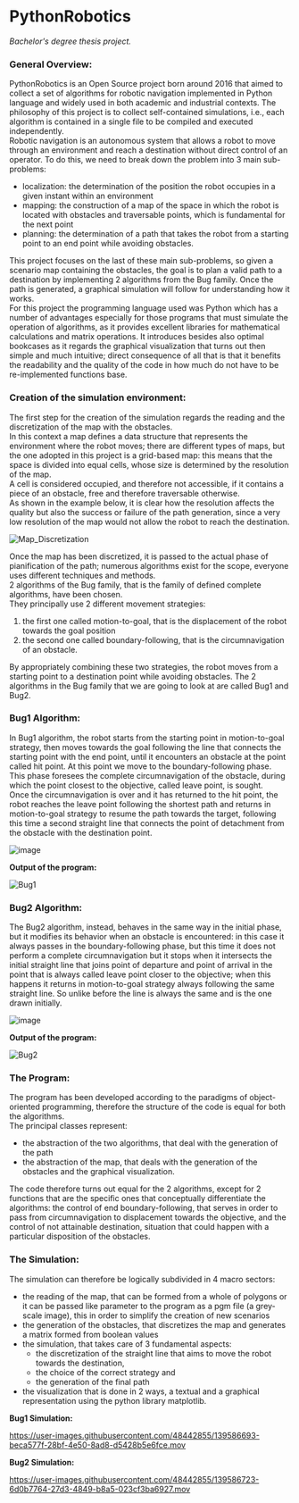 # PythonRobotics
*Bachelor's degree thesis project.*

### General Overview:

PythonRobotics is an Open Source project born around 2016 that aimed to collect a set of algorithms for robotic navigation implemented in Python language and widely used in both academic and industrial contexts. The philosophy of this project is to collect self-contained simulations, i.e., each algorithm is contained in a single file to be compiled and executed independently.  
Robotic navigation is an autonomous system that allows a robot to move through an environment and reach a destination without direct control of an operator. To do this, we need to break down the problem into 3 main sub-problems:
- localization: the determination of the position the robot occupies in a given instant within an environment
- mapping: the construction of a map of the space in which the robot is located with obstacles and traversable points, which is fundamental for the next point
- planning: the determination of a path that takes the robot from a starting point to an end point while avoiding obstacles.

This project focuses on the last of these main sub-problems, so given a scenario map containing the obstacles, the goal is to plan a valid path to a destination by implementing 2 algorithms from the Bug family. Once the path is generated, a graphical simulation will follow for understanding how it works.  
For this project the programming language used was Python which has a number of advantages especially for those programs that must simulate the operation of algorithms, as it provides excellent libraries for mathematical calculations and matrix operations. It introduces besides also optimal bookcases as it regards the graphical visualization that turns out then simple and much intuitive; direct consequence of all that is that it benefits the readability and the quality of the code in how much do not have to be re-implemented functions base.

### Creation of the simulation environment:

The first step for the creation of the simulation regards the reading and the discretization of the map with the obstacles.  
In this context a map defines a data structure that represents the environment where the robot moves; there are different types of maps, but the one adopted in this project is a grid-based map: this means that the space is divided into equal cells, whose size is determined by the resolution of the map.  
A cell is considered occupied, and therefore not accessible, if it contains a piece of an obstacle, free and therefore traversable otherwise.  
As shown in the example below, it is clear how the resolution affects the quality but also the success or failure of the path generation, since a very low resolution of the map would not allow the robot to reach the destination.

![Map_Discretization](https://user-images.githubusercontent.com/48442855/139585171-35b3a548-bf2a-4763-9c06-5980053f239b.png)

Once the map has been discretized, it is passed to the actual phase of pianification of the path; numerous algorithms exist for the scope, everyone uses different techniques and methods.  
2 algorithms of the Bug family, that is the family of defined complete algorithms, have been chosen.  
They principally use 2 different movement strategies: 
1. the first one called motion-to-goal, that is the displacement of the robot towards the goal position
2. the second one called boundary-following, that is the circumnavigation of an obstacle. 

By appropriately combining these two strategies, the robot moves from a starting point to a destination point while avoiding obstacles. The 2 algorithms in the Bug family that we are going to look at are called Bug1 and Bug2.

### Bug1 Algorithm:

In Bug1 algorithm, the robot starts from the starting point in motion-to-goal strategy, then moves towards the goal following the line that connects the starting point with the end point, until it encounters an obstacle at the point called hit point. At this point we move to the boundary-following phase.  
This phase foresees the complete circumnavigation of the obstacle, during which the point closest to the objective, called leave point, is sought.  
Once the circumnavigation is over and it has returned to the hit point, the robot reaches the leave point following the shortest path and returns in motion-to-goal strategy to resume the path towards the target, following this time a second straight line that connects the point of detachment from the obstacle with the destination point.

![image](https://user-images.githubusercontent.com/48442855/139586200-9c418ef6-e685-4b0c-824a-2b0bd40ae077.png)

**Output of the program:**

![Bug1](https://user-images.githubusercontent.com/48442855/139586867-e7fc710f-38c0-4808-8f31-be47a0c6c36d.png)

### Bug2 Algorithm:

The Bug2 algorithm, instead, behaves in the same way in the initial phase, but it modifies its behavior when an obstacle is encountered: in this case it always passes in the boundary-following phase, but this time it does not perform a complete circumnavigation but it stops when it intersects the initial straight line that joins point of departure and point of arrival in the point that is always called leave point closer to the objective; when this happens it returns in motion-to-goal strategy always following the same straight line. So unlike before the line is always the same and is the one drawn initially.

![image](https://user-images.githubusercontent.com/48442855/139586522-b2d361bc-deb1-4042-8618-73fdabb4e0e8.png)

**Output of the program:**

![Bug2](https://user-images.githubusercontent.com/48442855/139586874-3aa1fad9-37da-47e6-b9fd-50d0f2530aac.png)

### The Program:

The program has been developed according to the paradigms of object-oriented programming, therefore the structure of the code is equal for both the algorithms.  
The principal classes represent: 
- the abstraction of the two algorithms, that deal with the generation of the path
- the abstraction of the map, that deals with the generation of the obstacles and the graphical visualization.

The code therefore turns out equal for the 2 algorithms, except for 2 functions that are the specific ones that conceptually differentiate the algorithms: the control of end boundary-following, that serves in order to pass from circumnavigation to displacement towards the objective, and the control of not attainable destination, situation that could happen with a particular disposition of the obstacles.

### The Simulation:

The simulation can therefore be logically subdivided in 4 macro sectors:
- the reading of the map, that can be formed from a whole of polygons or it can be passed like parameter to the program as a pgm file (a grey-scale image), this in order to simplify the creation of new scenarios
- the generation of the obstacles, that discretizes the map and generates a matrix formed from boolean values
- the simulation, that takes care of 3 fundamental aspects: 
  - the discretization of the straight line that aims to move the robot towards the destination,
  - the choice of the correct strategy and 
  - the generation of the final path
- the visualization that is done in 2 ways, a textual and a graphical representation using the python library matplotlib.

**Bug1 Simulation:**

https://user-images.githubusercontent.com/48442855/139586693-beca577f-28bf-4e50-8ad8-d5428b5e6fce.mov

**Bug2 Simulation:**

https://user-images.githubusercontent.com/48442855/139586723-6d0b7764-27d3-4849-b8a5-023cf3ba6927.mov
